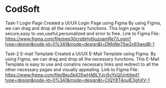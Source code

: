 # CodSoft
Task-1 Login Page
Created a UI/UX Login Page using Figma
By using Figma, we can drag and drop all the necessary functions.
This login page is secure,easy to use,useful,personalized and error to free.
Link to Figma File: https://www.figma.com/file/peq30crpbHytliuzoamRe7/Login?type=design&node-id=0%3A1&mode=design&t=DMsNe7Sw2x93wsdB-1

Task-2 E-mail Template
Created a UI/UX E-Mail Template using Figma.
By using Figma, we can drag and drop all the necessary functions.
This E-Mail Template is easy to use and  conatins necessary links and redirect to all the other necessary pages and visually appealing.
Link to Figma File: https://www.figma.com/file/Beu5k435wHABLYJcj5cYsQ/Untitled?type=design&node-id=0%3A1&mode=design&t=ClQY8T4ouIE3ghXV-1
